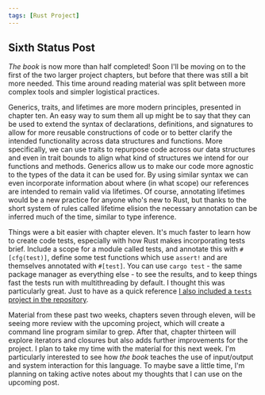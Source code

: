 ```yaml
---
tags: [Rust Project]
---
```

## Sixth Status Post

*The book* is now more than half completed! Soon I'll be moving on to the first of the two larger project chapters, but before that there was still a bit more needed. This time around reading material was split between more complex tools and simpler logistical practices. 

Generics, traits, and lifetimes are more modern principles, presented in chapter ten. An easy way to sum them all up might be to say that they can be used to extend the syntax of declarations, definitions, and signatures to allow for more reusable constructions of code or to better clarify the intended functionality across data structures and functions. More specifically, we can use traits to repurpose code across our data structures and even in trait bounds to align what kind of structures we intend for our functions and methods. Generics allow us to make our code more agnostic to the types of the data it can be used for. By using similar syntax we can even incorporate information about where (in what scope) our references are intended to remain valid via lifetimes. Of course, annotating lifetimes would be a new practice for anyone who's new to Rust, but thanks to the short system of rules called lifetime elision the necessary annotation can be inferred much of the time, similar to type inference. 

Things were a bit easier with chapter eleven. It's much faster to learn how to create code tests, especially with how Rust makes incorporating tests brief. Include a scope for a module called tests, and annotate this with `#[cfg(test)]`, define some test functions which use `assert!` and are themselves annotated with `#[test]`. You can use `cargo test` - the same package manager as everything else - to see the results, and to keep things fast the tests run with multithreading by default. I thought this was particularly great. Just to have as a quick reference [I also included a `tests` project in the repository](https://github.com/SDeanEgan/rust-lang.book/tree/main/tests). 

Material from these past two weeks, chapters seven through eleven, will be seeing more review with the upcoming project, which will create a command line program similar to grep. After that, chapter thirteen will explore iterators and closures but also adds further improvements for the project. I plan to take my time with the material for this next week. I'm particularly interested to see how *the book* teaches the use of input/output and system interaction for this language. To maybe save a little time, I'm planning on taking active notes about my thoughts that I can use on the upcoming post. 